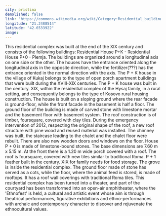 ```yaml
---
city: pristina
demolished: false
link: "https://commons.wikimedia.org/wiki/Category:Residential_building_%27Etnoteatri%27"
longitude: "21.2488514"
latitude: "42.6533922"
image: 
---
```

This residential complex was built at the end of the XIX century and consists of the following buildings: Residential House P+K - Residential House P+0 - Plemja. The buildings are organized around a longitudinal axis on one side or the other. The houses have the entrance oriented along the longitudinal axis in the opposite direction, while the fertilizer(???) has the entrance oriented in the normal direction with the axis. The P + K house in the village of Kukaj belongs to the type of open porch apartment buildings that were built during the XVIII-XIX centuries. The P + K house was built in the century. XIX, within the residential complex of the Hysaj family, in a rural setting, and consequently belongs to the type of Kosovo rural housing construction. The house is built on a sloping ground where the rear facade is ground-floor, while the front facade in the basement is half a floor. The ground floor of the building is made of carved stone with limestone mortar and the basement floor with basement system. The roof construction is of timber, foursquare, covered with clay tiles. During the emergency intervention of 2012, respecting the original shape of the roof, a new roof structure with pine wood and reused material was installed. The chimney was built, the staircase leading to the chalet and the chalet floor were rebuilt. There are also new wooden doors and windows on the floor. House P + 0 is made of limestone-bound stones. The base dimensions are 7.60 m x 5.15 m. At the front there is a 1.20 m wide porch covered with a roof. The roof is foursquare, covered with new tiles similar to traditional Roma. P + 1 feather built in the century. XIX for family needs for food storage. The grove is inside the residential complex. The ground floor made of stone has served as a cots, while the floor, where the animal feed is stored, is made of rooftops. It has a roof wall coverings with traditional Roma tiles. This residential complex has been turned into a theater, and part of the courtyard has been transformed into an open-air amphitheater, where the 'Ethnofest' is held, a cultural and artistic event whose aim is through theatrical performances, figurative exhibitions and ethno-performances with archaic and contemporary character to discover and rejuvenate the ethnocultural values.
